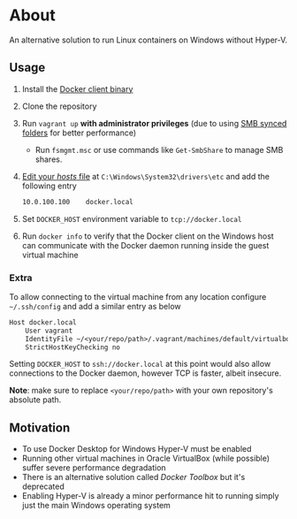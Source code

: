 # About

An alternative solution to run Linux containers on Windows without Hyper-V.

## Usage

1. Install the [Docker client binary](https://docs.docker.com/engine/install/binaries/#install-server-and-client-binaries-on-windows)
1. Clone the repository
1. Run `vagrant up` **with administrator privileges** (due to using [SMB synced folders](https://www.vagrantup.com/docs/synced-folders/smb#prerequisites) for better performance)
    - Run `fsmgmt.msc` or use commands like `Get-SmbShare` to manage SMB shares.
1. [Edit your *hosts* file](https://hostsfileeditor.com/) at `C:\Windows\System32\drivers\etc` and add the following entry

    ```txt
    10.0.100.100    docker.local
    ```

1. Set `DOCKER_HOST` environment variable to `tcp://docker.local`
1. Run `docker info` to verify that the Docker client on the Windows host can communicate with the Docker daemon running inside the guest virtual machine

### Extra

To allow connecting to the virtual machine from any location configure `~/.ssh/config` and add a similar entry as below

```txt
Host docker.local
    User vagrant
    IdentityFile ~/<your/repo/path>/.vagrant/machines/default/virtualbox/private_key
    StrictHostKeyChecking no
```

Setting `DOCKER_HOST` to `ssh://docker.local` at this point would also allow connections to the Docker daemon, however TCP is faster, albeit insecure.

**Note**: make sure to replace `<your/repo/path>` with your own repository's absolute path.

## Motivation

* To use Docker Desktop for Windows Hyper-V must be enabled
* Running other virtual machines in Oracle VirtualBox (while possible) suffer severe performance degradation
* There is an alternative solution called *Docker Toolbox* but it's deprecated
* Enabling Hyper-V is already a minor performance hit to running simply just the main Windows operating system
